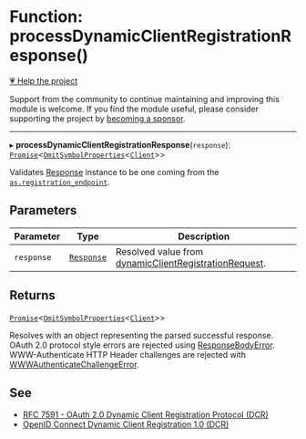 # Function: processDynamicClientRegistrationResponse()

[💗 Help the project](https://github.com/sponsors/panva)

Support from the community to continue maintaining and improving this module is welcome. If you find the module useful, please consider supporting the project by [becoming a sponsor](https://github.com/sponsors/panva).

***

▸ **processDynamicClientRegistrationResponse**(`response`): [`Promise`](https://developer.mozilla.org/docs/Web/JavaScript/Reference/Global_Objects/Promise)\<[`OmitSymbolProperties`](../type-aliases/OmitSymbolProperties.md)\<[`Client`](../interfaces/Client.md)\>\>

Validates [Response](https://developer.mozilla.org/docs/Web/API/Response) instance to be one coming from the
[`as.registration_endpoint`](../interfaces/AuthorizationServer.md#registration_endpoint).

## Parameters

| Parameter | Type | Description |
| ------ | ------ | ------ |
| `response` | [`Response`](https://developer.mozilla.org/docs/Web/API/Response) | Resolved value from [dynamicClientRegistrationRequest](dynamicClientRegistrationRequest.md). |

## Returns

[`Promise`](https://developer.mozilla.org/docs/Web/JavaScript/Reference/Global_Objects/Promise)\<[`OmitSymbolProperties`](../type-aliases/OmitSymbolProperties.md)\<[`Client`](../interfaces/Client.md)\>\>

Resolves with an object representing the parsed successful response. OAuth 2.0 protocol
  style errors are rejected using [ResponseBodyError](../classes/ResponseBodyError.md). WWW-Authenticate HTTP Header
  challenges are rejected with [WWWAuthenticateChallengeError](../classes/WWWAuthenticateChallengeError.md).

## See

 - [RFC 7591 - OAuth 2.0 Dynamic Client Registration Protocol (DCR)](https://www.rfc-editor.org/rfc/rfc7591.html#section-3.2)
 - [OpenID Connect Dynamic Client Registration 1.0 (DCR)](https://openid.net/specs/openid-connect-registration-1_0-errata2.html#RegistrationResponse)
